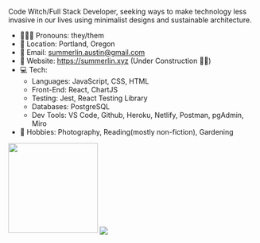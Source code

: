 Code Witch/Full Stack Developer, seeking ways to make technology less invasive in our lives using minimalist designs and sustainable architecture.
- 👩🏻‍🎤 Pronouns: they/them
- 📍 Location: Portland, Oregon
- 📨 Email: summerlin.austin@gmail.com
- 🔭 Website: https://summerlin.xyz (Under Construction 👷‍♀️)
- 💻 Tech: 
    - Languages: JavaScript, CSS, HTML
    - Front-End: React, ChartJS
    - Testing: Jest, React Testing Library
    - Databases: PostgreSQL
    - Dev Tools: VS Code, Github, Heroku, Netlify, Postman, pgAdmin, Miro
- 📸 Hobbies: Photography, Reading(mostly non-fiction), Gardening
    

<img height="180em" src="https://github-readme-stats.vercel.app/api?username=austin-summerlin&show_icons=true&&count_private=true&include_all_commits=true&theme=bear" />
<a href="https://github.com/austin-summerlin">
  <img align="center" src="https://github-readme-stats.anuraghazra1.vercel.app/api/top-langs/?username=austin-summerlin&layout=compact&theme=radical" />
</a>


<!--
**austin-summerlin/austin-summerlin** is a ✨ _special_ ✨ repository because its `README.md` (this file) appears on your GitHub profile.

Here are some ideas to get you started:

- 🔭 I’m currently working on ...
- 🌱 I’m currently learning ...
- 👯 I’m looking to collaborate on ...
- 🤔 I’m looking for help with ...
- 💬 Ask me about ...
- 📫 How to reach me: ...
- 😄 Pronouns: ...
- ⚡ Fun fact: ...
-->
